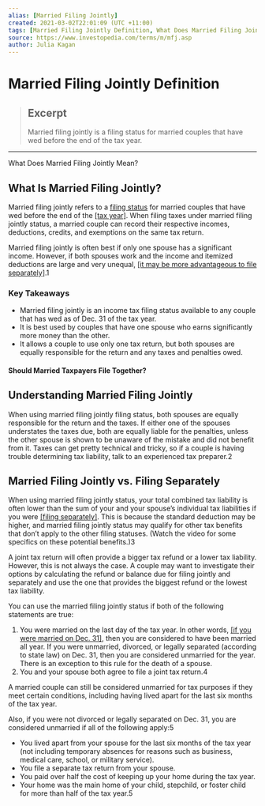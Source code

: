 ```yaml
---
alias: [Married Filing Jointly]
created: 2021-03-02T22:01:09 (UTC +11:00)
tags: [Married Filing Jointly Definition, What Does Married Filing Jointly Mean?]
source: https://www.investopedia.com/terms/m/mfj.asp
author: Julia Kagan
---
```


# Married Filing Jointly Definition

> ## Excerpt
> Married filing jointly is a filing status for married couples that have wed before the end of the tax year.

---

What Does Married Filing Jointly Mean?
## What Is Married Filing Jointly?

Married filing jointly refers to a [filing status](https://www.investopedia.com/terms/f/filingstatus.asp) for married couples that have wed before the end of the [[tax year]](https://www.investopedia.com/terms/t/taxyear.asp). When filing taxes under married filing jointly status, a married couple can record their respective incomes, deductions, credits, and exemptions on the same tax return.

Married filing jointly is often best if only one spouse has a significant income. However, if both spouses work and the income and itemized deductions are large and very unequal, [[it may be more advantageous to file separately]](https://www.investopedia.com/articles/tax/08/file-seperately.asp).1

### Key Takeaways

-   Married filing jointly is an income tax filing status available to any couple that has wed as of Dec. 31 of the tax year.
-   It is best used by couples that have one spouse who earns significantly more money than the other.
-   It allows a couple to use only one tax return, but both spouses are equally responsible for the return and any taxes and penalties owed.

#### Should Married Taxpayers File Together?

## Understanding Married Filing Jointly

When using married filing jointly filing status, both spouses are equally responsible for the return and the taxes. If either one of the spouses understates the taxes due, both are equally liable for the penalties, unless the other spouse is shown to be unaware of the mistake and did not benefit from it. Taxes can get pretty technical and tricky, so if a couple is having trouble determining tax liability, talk to an experienced tax preparer.2

## Married Filing Jointly vs. Filing Separately

When using married filing jointly status, your total combined tax liability is often lower than the sum of your and your spouse’s individual tax liabilities if you were [[filing separately]](https://www.investopedia.com/terms/m/mfs.asp). This is because the standard deduction may be higher, and married filing jointly status may qualify for other tax benefits that don’t apply to the other filing statuses. (Watch the video for some specifics on these potential benefits.)3

A joint tax return will often provide a bigger tax refund or a lower tax liability. However, this is not always the case. A couple may want to investigate their options by calculating the refund or balance due for filing jointly and separately and use the one that provides the biggest refund or the lowest tax liability.

You can use the married filing jointly status if both of the following statements are true:

1.  You were married on the last day of the tax year. In other words, [[if you were married on Dec. 31]](https://www.investopedia.com/articles/tax/10/file-taxes-couple.asp), then you are considered to have been married all year. If you were unmarried, divorced, or legally separated (according to state law) on Dec. 31, then you are considered unmarried for the year. There is an exception to this rule for the death of a spouse.
2.  You and your spouse both agree to file a joint tax return.4

A married couple can still be considered unmarried for tax purposes if they meet certain conditions, including having lived apart for the last six months of the tax year.

Also, if you were not divorced or legally separated on Dec. 31, you are considered unmarried if all of the following apply:5

-   You lived apart from your spouse for the last six months of the tax year (not including temporary absences for reasons such as business, medical care, school, or military service).
-   You file a separate tax return from your spouse.
-   You paid over half the cost of keeping up your home during the tax year.
-   Your home was the main home of your child, stepchild, or foster child for more than half of the tax year.5
